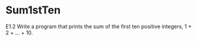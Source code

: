 # Sum1stTen
E1.2 Write a program that prints the sum of the first ten positive integers, 1 + 2 + … + 10.
